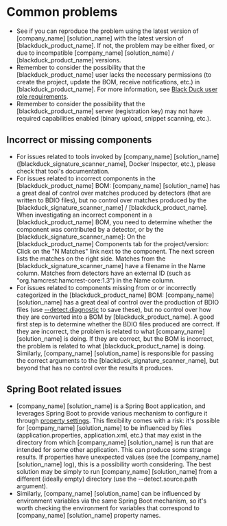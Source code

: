 # Common problems

- See if you can reproduce the problem using the latest version of [company_name] [solution_name] with the latest version of [blackduck_product_name]. If not, the problem may be either fixed, or due to incompatible [company_name] [solution_name] / [blackduck_product_name] versions.
- Remember to consider the possibility that the [blackduck_product_name] user lacks the necessary permissions (to create the project, update the BOM, receive notifications, etc.) in [blackduck_product_name]. For more information, see [Black Duck user role requirements](../gettingstarted/usersandroles.md).
- Remember to consider the possibility that the [blackduck_product_name] server (registration key) may not have required capabilities enabled (binary upload, snippet scanning, etc.).

## Incorrect or missing components

- For issues related to tools invoked by [company_name] [solution_name] ([blackduck_signature_scanner_name], Docker Inspector, etc.), please check that tool's documentation.
- For issues related to incorrect components in the [blackduck_product_name] BOM: [company_name] [solution_name] has a great deal of control over matches produced by detectors (that are written to BDIO files), but no control over matches produced by the [blackduck_signature_scanner_name] / [blackduck_product_name]. When investigating an incorrect component in a [blackduck_product_name] BOM, you need to determine whether the component was contributed by a detector, or by the [blackduck_signature_scanner_name]: On the [blackduck_product_name] Components tab for the project/version: Click on the "N Matches" link next to the component. The next screen lists the matches on the right side. Matches from the [blackduck_signature_scanner_name] have a filename in the Name column. Matches from detectors have an external ID (such as "org.hamcrest:hamcrest-core:1.3") in the Name column.
- For issues related to components missing from or or incorrectly categorized in the [blackduck_product_name] BOM: [company_name] [solution_name] has a great deal of control over the production of BDIO files (use [--detect.diagnostic](../properties/configuration/debug.md#diagnostic-mode) to save these), but no control over how they are converted into a BOM by [blackduck_product_name]. A good first step is to determine whether the BDIO files produced are correct. If they are incorrect, the problem is related to what [company_name] [solution_name] is doing. If they are correct, but the BOM is incorrect, the problem is related to what [blackduck_product_name] is doing. Similarly, [company_name] [solution_name] is responsible for passing the correct arguments to the [blackduck_signature_scanner_name], but beyond that has no control over the results it produces.

## Spring Boot related issues

- [company_name] [solution_name] is a Spring Boot application, and leverages Spring Boot to provide various mechanism to configure it through [property settings](https://docs.spring.io/spring-boot/docs/current/reference/html/boot-features-external-config.html). This flexibility comes with a risk: it's possible for [company_name] [solution_name] to be influenced by files (application.properties, application.xml, etc.) that may exist in the directory from which [company_name] [solution_name] is run that are intended for some other application. This can produce some strange results. If properties have unexpected values (see the [company_name] [solution_name] log), this is a possibility worth considering. The best solution may be simply to run [company_name] [solution_name] from a different (ideally empty) directory (use the --detect.source.path argument).
- Similarly, [company_name] [solution_name] can be influenced by environment variables via the same Spring Boot mechanism, so it's worth checking the environment for variables that correspond to [company_name] [solution_name] property names.

